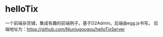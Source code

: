 # helloTix
一个前端杂货铺，集成有趣的前端例子。基于D2Admin。后端由egg.js书写。
后端地址为：https://github.com/Niuniugougou/helloTixServer
